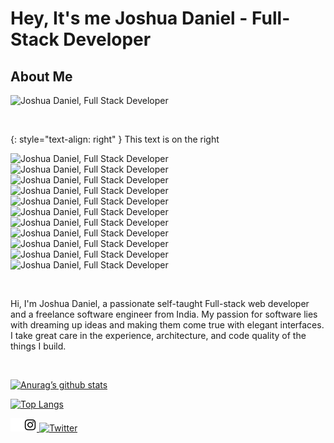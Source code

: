 # Hey, It's me Joshua Daniel - Full-Stack Developer

## About Me

![Joshua Daniel, Full Stack Developer](https://github.com/joshuadaniel-8090/ReadMe/assets/85048311/83f8e1ea-119a-46c1-a074-5e04ab34b69f)

<br>

<p align="center">

{: style="text-align: right" }
This text is on the right

![Joshua Daniel, Full Stack Developer](https://img.shields.io/badge/typescript-%23007ACC.svg?style=for-the-badge&logo=typescript&logoColor=white)
![Joshua Daniel, Full Stack Developer](https://img.shields.io/badge/c-%2300599C.svg?style=for-the-badge&logo=c&logoColor=white)
![Joshua Daniel, Full Stack Developer](https://img.shields.io/badge/javascript-%23323330.svg?style=for-the-badge&logo=javascript&logoColor=%23F7DF1E)
![Joshua Daniel, Full Stack Developer](https://img.shields.io/badge/mysql-%2300f.svg?style=for-the-badge&logo=mysql&logoColor=white)
![Joshua Daniel, Full Stack Developer](https://img.shields.io/badge/figma-%23F24E1E.svg?style=for-the-badge&logo=figma&logoColor=white)
![Joshua Daniel, Full Stack Developer](https://img.shields.io/badge/FastAPI-005571?style=for-the-badge&logo=fastapi)
![Joshua Daniel, Full Stack Developer](https://img.shields.io/badge/node.js-6DA55F?style=for-the-badge&logo=node.js&logoColor=white)
![Joshua Daniel, Full Stack Developer](https://img.shields.io/badge/tailwindcss-%2338B2AC.svg?style=for-the-badge&logo=tailwind-css&logoColor=white)
![Joshua Daniel, Full Stack Developer](https://img.shields.io/badge/vite-%23646CFF.svg?style=for-the-badge&logo=vite&logoColor=white)
![Joshua Daniel, Full Stack Developer](https://img.shields.io/badge/python-3670A0?style=for-the-badge&logo=python&logoColor=ffdd54)
![Joshua Daniel, Full Stack Developer](https://img.shields.io/badge/python-3670A0?style=for-the-badge&logo=python&logoColor=ffdd54)

</p>

<br>

Hi, I'm Joshua Daniel, a passionate self-taught Full-stack web developer and a freelance software engineer from India. My passion for software lies with dreaming up ideas and making them come true with elegant interfaces. I take great care in the experience, architecture, and code quality of the things I build.

<br>

[![Anurag’s github stats](https://github-readme-stats.vercel.app/api?username=joshuadaniel-8090&show_icons=true&theme=tokyonight&hide_rank=true)](https://github.com/joshuadaniel-8090)

[![Top Langs](https://github-readme-stats.vercel.app/api/top-langs/?username=joshuadaniel-8090&layout=compact)](https://github.com/joshuadaniel-8090)

<span>

<a href ="https://www.linkedin.com/in/joshua-daniel-in/">
    <img align = "left" padding="10px" src = "pngegg (1).png"  alt="logo" width = "21px">
</a>

<a href ="https://www.instagram.com/joshua___daniel">
    <img padding="10px" src = "insta logo.jpg"  alt="logo" width = "21px">
</a>

<a href="https://twitter.com/intent/follow screen_name=joshua___danieI">
    <img src="https://img.shields.io/twitter/follow/Joshua Daniel?style=social&logo=" alt="Twitter">
</a>

</span>
